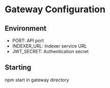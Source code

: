 # Gateway Configuration

## Environment
- PORT: API port
- INDEXER_URL: Indexer service URL
- JWT_SECRET: Authentication secret

## Starting
npm start in gateway directory
